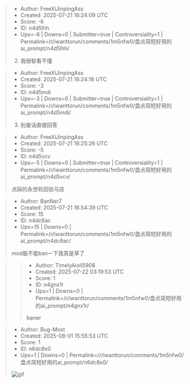 > - Author: FreeXiJinpingAss
> - Created: 2025-07-21 16:24:09 UTC
> - Score: -6
> - ID: n4d5lhh
> - Ups=-6 | Downs=0 | Submitter=true | Controversiality=1 | Permalink=/r/iwanttorun/comments/1m5nfw0/盘点简短好用的ai_prompt/n4d5lhh/
>
> 2. 我弱智看不懂

> - Author: FreeXiJinpingAss
> - Created: 2025-07-21 16:24:16 UTC
> - Score: -3
> - ID: n4d5mdi
> - Ups=-3 | Downs=0 | Submitter=true | Controversiality=1 | Permalink=/r/iwanttorun/comments/1m5nfw0/盘点简短好用的ai_prompt/n4d5mdi/
>
> 3. 别废话直接回答

> - Author: FreeXiJinpingAss
> - Created: 2025-07-21 16:25:26 UTC
> - Score: -5
> - ID: n4d5vcv
> - Ups=-5 | Downs=0 | Submitter=true | Controversiality=1 | Permalink=/r/iwanttorun/comments/1m5nfw0/盘点简短好用的ai_prompt/n4d5vcv/
>
> 点踩的永世轮回驻马店

> - Author: BanNer7
> - Created: 2025-07-21 16:54:39 UTC
> - Score: 15
> - ID: n4dc6ac
> - Ups=15 | Downs=0 | Permalink=/r/iwanttorun/comments/1m5nfw0/盘点简短好用的ai_prompt/n4dc6ac/
>
> mod能不能ban一下我真是草了

>> - Author: TimelyAioli5908
>> - Created: 2025-07-22 03:19:53 UTC
>> - Score: 1
>> - ID: n4gnx1r
>> - Ups=1 | Downs=0 | Permalink=/r/iwanttorun/comments/1m5nfw0/盘点简短好用的ai_prompt/n4gnx1r/
>>
>> baner

> - Author: Bug-Most
> - Created: 2025-08-01 15:55:53 UTC
> - Score: 1
> - ID: n6dc8x0
> - Ups=1 | Downs=0 | Permalink=/r/iwanttorun/comments/1m5nfw0/盘点简短好用的ai_prompt/n6dc8x0/
>
> ![gif](giphy|5wWf7H89PisM6An8UAU|downsized)
